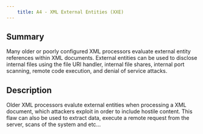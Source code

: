 ```yaml
---
    title: A4 - XML External Entities (XXE)
---
```


## Summary
Many older or poorly configured XML processors evaluate external entity references within XML documents. External entities can be used to disclose internal files using the file URI handler, internal file shares, internal port scanning, remote code execution, and denial of service attacks.

## Description
Older XML processors evalute external entities when processing a XML document, which attackers exploit in order to include hostile content.
This flaw can also be used to extract data, execute a remote request from the server, scans of the system and etc...